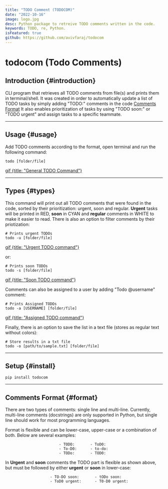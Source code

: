 ```yaml
---
title: "TODO Comment (TODOCOM)"
date: "2022-10-16"
image: logo.jpg
desc: Python package to retreive TODO comments written in the code.
keywords: TODO, re, Python.
isFeatured: true
github: https://github.com/avivfaraj/todocom
---
```



# todocom (Todo Comments)


## Introduction {#introduction}

CLI program that retrieves all TODO comments from file(s) and prints them in terminal/shell.
It was created in order to automatically update a list of TODO tasks by simply adding "TODO:" comments in the code [Comments Format](#format)
It also enables prioritization of tasks by using "TODO soon:" or "TODO urgent" and assign tasks to a specific teammate.

---

## Usage {#usage}

Add TODO comments according to the format, open terminal and run the following command:
```shell
todo [folder/file]
```

[gif {title: "General TODO Command"}](https://user-images.githubusercontent.com/73610201/211216011-27e057b0-0420-4d90-8950-999f75583566.gif)

---

## Types {#types}

This command will print out all TODO comments that were found in the code, sorted by their prioritization: urgent, soon and regular.
__Urgent__ tasks will be printed in RED, __soon__ in CYAN and __regular__ comments in WHITE to make it easier to read. There is also an option to filter comments by their priotization:

```shell
# Prints urgent TODOs
todo -u [folder/file]
```

[gif {title: "Urgent TODO command"}](https://user-images.githubusercontent.com/73610201/211216002-c00860d3-7a61-425f-8cb2-939de85c01ec.gif)

or:
```shell
# Prints soon TODOs
todo -s [folder/file]
```
[gif {title: "Soon TODO command"}](https://user-images.githubusercontent.com/73610201/211216007-f4eabb81-76d0-42c5-9334-0f13857e809b.gif)


Comments can also be assigned to a user by adding "Todo @username" comment:
```shell
# Prints Assigned TODOs
todo -a [USERNAME] [folder/file]
```

[gif {title: "Assigned TODO command"}](https://user-images.githubusercontent.com/73610201/211216263-ca453589-e490-49b3-a839-65315366f34f.gif)

Finally, there is an option to save the list in a text file (stores as regular text without colors):
```shell
# Store results in a txt file
todo -o [path/to/sample.txt] [folder/file]
```

---

## Setup {#install}

```shell
pip install todocom
```

---

## Comments Format {#format}

There are two types of comments: single line and multi-line. Currently, multi-line comments (docstrings) are only supported in Python, but single line should work for most programming languages.

Format is flexible and can be lower-case, upper-case or a combination of both. Below are several examples:
```list
                        - TODO:       - ToD0:
                        - To-D0:      - to-do:
                        - TODo:       - TOD0:
```

In __Urgent__ and __soon__ comments the TODO part is flexible as shown above, but must be followed by either __urgent__ or __soon__ in lower-case:
```list
                    - TO-DO soon:       - tODo soon:
                    - ToD0 urgent:      - T0-D0 urgent:
```
